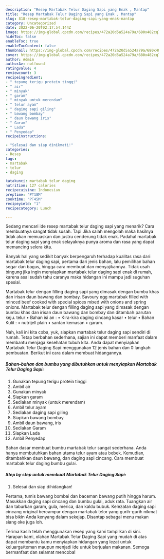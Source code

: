 ```yaml
---
description: "Resep Martabak Telur Daging Sapi yang Enak , Mantap"
title: "Resep Martabak Telur Daging Sapi yang Enak , Mantap"
slug: 818-resep-martabak-telur-daging-sapi-yang-enak-mantap
category: Uncategorized
date: 2022-06-20T02:17:54.144Z
image: https://img-global.cpcdn.com/recipes/472a20d5a524a79a/680x482cq70/martabak-telur-daging-sapi-foto-resep-utama.jpg
hideToc: false
enableToc: true
enableTocContent: false
thumbnail: https://img-global.cpcdn.com/recipes/472a20d5a524a79a/680x482cq70/martabak-telur-daging-sapi-foto-resep-utama.jpg
cover: https://img-global.cpcdn.com/recipes/472a20d5a524a79a/680x482cq70/martabak-telur-daging-sapi-foto-resep-utama.jpg
author: Admin
authorAv: notfound
ratingvalue: 4
reviewcount: 3
recipeingredient:
- " tepung terigu protein tinggi"
- " air"
- " minyak"
- " garam"
- " minyak untuk merendam"
- " telur ayam"
- " daging sapi giling"
- " bawang bombay"
- " daun bawang iris"
- " Garam"
- " Lada"
- " Penyedap"
recipeinstructions:

- "Selesai dan siap dinikmati!"
categories:
- Resep
tags:
- martabak
- telur
- daging

katakunci: martabak telur daging 
nutrition: 127 calories
recipecuisine: Indonesian
preptime: "PT18M"
cooktime: "PT45M"
recipeyield: "1"
recipecategory: Lunch

---
```



Sedang mencari ide resep martabak telur daging sapi yang menarik? Cara membuatnya sangat tidak susah. Tapi Jika salah mengolah maka hasilnya tidak akan memuaskan dan justru cenderung tidak enak. Padahal martabak telur daging sapi yang enak selayaknya punya aroma dan rasa yang dapat memancing selera kita.


Banyak hal yang sedikit banyak berpengaruh terhadap kualitas rasa dari martabak telur daging sapi, pertama dari jenis bahan, lalu pemilihan bahan segar dan bagus, hingga cara membuat dan menyajikannya. Tidak usah bingung jika ingin menyiapkan martabak telur daging sapi enak di rumah, karena asal sudah tahu caranya maka hidangan ini mampu jadi suguhan spesial.

Martabak telur dengan filling daging sapi yang dimasak dengan bumbu khas dan irisan daun bawang dan bombay. Savoury egg martabak filled with minced beef cooked with special spices mixed with onions and spring onions. Martabak telur dengan filling daging sapi yang dimasak dengan bumbu khas dan irisan daun bawang dan bombay dan ditambah parutan keju. telur • Bahan isi an : • Kira-kira daging cincang kasar • telur • Bahan Kulit : • nutrijell plain • santan kemasan • garam.


Nah, kali ini kita coba, yuk, siapkan martabak telur daging sapi sendiri di rumah. Tetap berbahan sederhana, sajian ini dapat memberi manfaat dalam membantu menjaga kesehatan tubuh kita. Anda dapat menyiapkan Martabak Telur Daging Sapi menggunakan 12 jenis bahan dan 0 langkah pembuatan. Berikut ini cara dalam membuat hidangannya.

<!--inarticleads1-->

##### Bahan-bahan dan bumbu yang dibutuhkan untuk menyiapkan Martabak Telur Daging Sapi:

1. Gunakan  tepung terigu protein tinggi
1. Ambil  air
1. Gunakan  minyak
1. Siapkan  garam
1. Sediakan  minyak (untuk merendam)
1. Ambil  telur ayam
1. Sediakan  daging sapi giling
1. Siapkan  bawang bombay
1. Ambil  daun bawang, iris
1. Sediakan  Garam
1. Siapkan  Lada
1. Ambil  Penyedap


Bahan dasar membuat bumbu martabak telur sangat sederhana. Anda hanya membutuhkan bahan utama telur ayam atau bebek. Kemudian, ditambahkan daun bawang, dan daging sapi cincang. Cara membuat martabak telur daging bumbu gulai. 

<!--inarticleads2-->

##### Step by step untuk membuat Martabak Telur Daging Sapi:


1. Selesai dan siap dihidangkan!

Pertama, tumis bawang bombai dan baceman bawang putih hingga harum. Masukkan daging sapi cincang dan bumbu gulai, aduk rata. Tuangkan air dan taburkan garam, gula, merica, dan kaldu bubuk. Kelezatan daging sapi cincang original bercampur dengan martabak telor yang gurih-gurih nikmat bisa bikin Anda kenyang dalam sekejap. Disantap sebagai menu makan siang oke juga loh. 

Terima kasih telah menggunakan resep yang kami tampilkan di sini. Harapan kami, olahan Martabak Telur Daging Sapi yang mudah di atas dapat membantu kamu menyiapkan hidangan yang lezat untuk keluarga/teman maupun menjadi ide untuk berjualan makanan. Semoga bermanfaat dan selamat mencoba!
